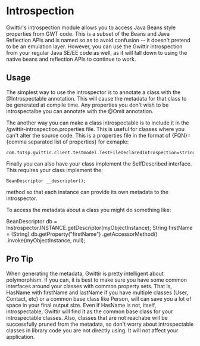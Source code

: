 Introspection
=============


Gwittir's introspection module allows you to access Java Beans style properties from GWT code. This is a subset of the
Beans and Java Reflection APIs and is named so as to avoid confusion -- it doesn't pretend to be an emulation layer.
However, you can use the Gwittir introspection from your regular Java SE/EE code as well, as it will fall down to using
the native beans and reflection APIs to continue to work.

Usage
-----

The simplest way to use the introspector is to annotate a class with the @Introspectable annotation. This will cause the
metadata for that class to be generated at compile time. Any properties you don't wish to be introspectalbe you can
annotate with the @Omit annotation.

The another way you can make a class introspectable is to include it in the /gwittir-introspection.properties file. This
is useful for classes where you can't alter the source code. This is a properties file in the format of {FQN}={comma
separated list of properties} for exmaple:

    com.totsp.gwittir.client.testmodel.TestFileDeclaredIntrospection=stringProperty,intProperty

Finally you can also have your class implement the SelfDescribed interface. This requires your class implement the:

    BeanDescriptor __descriptor();

method so that each instance can provide its own metadata to the introspector.

To access the metadata about a class you might do something like:

   BeanDescriptor db = Instrospector.INSTANCE.getDescriptor(myObjectInstance);
   String firstName = (String) db.getProperty("firstName")
                                 .getAccessorMethod()
                                 .invoke(myObjectInstance, null);

Pro Tip
-------

When generating the metadata, Gwittir is pretty intelligent about polymorphism. If you can, it is best to make sure
you have some common interfaces around your classes with common property sets. That is, HasName with firstName and
lastName if you have multiple classes (User, Contact, etc) or a common base class like Person, will can save you
a lot of space in your final output size. Even if HasName is not, itself, introspectable, Gwittir will find it as the
common base class for your introspectable classes. Also, classes that are not reachabe will be successfully pruned from the
metadata, so don't worry about introspectable classes in library code you are not directly using. It will not affect your
application.

